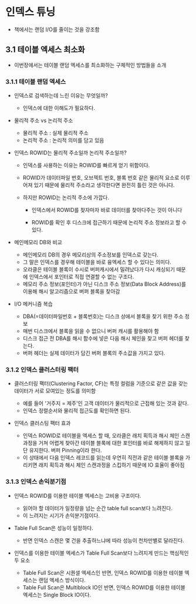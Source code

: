 # 인덱스 튜닝

- 책에서는 랜덤 I/O를 줄이는 것을 강조함





## 3.1 테이블 엑세스 최소화

- 이번장에서는 테이블 랜덤 엑세스를 최소화하는 구체적인 방법들을 소개



### 3.1.1 테이블 랜덤 엑세스

- 인덱스로 검색하는데 느린 이유는 무엇일까?
  - 인덱스에 대한 이해도가 필요하다.



- 물리적 주소 vs 논리적 주소
  - 물리적 주소 : 실제 물리적 주소
  - 논리적 주소 : 논리적 의미를 담고 있음



- 인덱스 ROWID는 물리적 주소일까 논리적 주소일까?

  - 인덱스를 사용하는 이유는 ROWID를 빠르게 얻기 위함이다.

  - ROWID가 데이터파일 번호, 오브젝트 번호, 블록 번호 같은 물리적 요소로 이루어져 있기 때문에 물리적 주소라고 생각한다면 완전히 틀린 것은 아니다.

  - 하지만 ROWID는 논리적 주소에 가깝다.

    - 인덱스에서 ROWID를 찾자마자 바로 데이터를 찾아다주는 것이 아니다

    - ROWID를 확인 후 디스크에 접근하기 때문에 논리적 주소 정보라고 할 수 있다.

      

- 메인메모리 DB와 비교
  - 메인메모리 DB의 경우 메모리상의 주소정보를 인덱스로 갖는다.
  - 그 말은 인덱스를 경우해 테이블을 바로 융엑세스 할 수 있다는 의미다.
  - 오라클은 테이블 블록이 수시로 버퍼캐시에서 밀려났다가 다시 캐싱되기 때문에 인덱스에서 포인터로 직접 연결할 수 없는 구조다.
  - 메모리 주소 정보(포인터)가 아닌 디스크 주소 정보(Data Block Address)를 이용해 해시 알고리즘으로 버퍼 블록을 찾아감



- I/O 메커니즘 복습
  - DBA(=데이터파일번호 + 블록번호)는 디스크 상에서 블록을 찾기 위한 주소 정보
  - 매번 디스크에서 블록을 읽을 수 없으니 버퍼 캐시를 활용해야 함
  - 디스크 접근 전 DBA를 해시 함수에 넣은 다음 해시 체인을 찾고 버퍼 헤더를 찾는다.
  - 버퍼 헤더는 실제 데이터가 담긴 버퍼 블록의 주소값을 가지고 있다.

  



### 3.1.2 인덱스 클러스터링 팩터

- 클러스터링 팩터(Clustering Factor, CF)는 특정 컬럼을 기준으로 같은 값을 갖는 데이터가 서로 모여있는 정도를 의미함
  - 예를 들어 '거주지 = 제주'인 고객 데이터가 물리적으로 근접해 있는 것과 같다.
  - 인덱스 정렬순서와 물리적 접근도를 확인하면 된다.



- 인덱스 클러스팅 팩터 효과
  - 인덱스 ROWID로 테이블을 엑세스 할 때, 오라클은 래치 획득과 해시 체인 스캔과정을 거쳐 어렵게 찾아간 테이블 블록에 대한 포인터를 바로 해제하지 않고 일단 유지한다. 버퍼 Pinning이라 한다.
  - 이 상태에서 다음 인덱스 레코드를 읽는데 우연히 직전과 같은 테이블 블록을 가리키면 래치 획득과 해시 체인 스캔과정을 스킵하기 때문에 IO 효율이 좋아짐



### 3.1.3 인덱스 손익분기점

- 인덱스 ROWID를 이용한 테이블 엑세스는 고비용 구조이다.
  - 읽어야 할 데이터가 일정량을 넘는 순간 table full scan보다 느려진다.
  - 이 느려지는 시기가 손익분기점이다.

  

- Table Full Scan은 성능이 일정하다.
  - 반면 인덱스 스캔은 몇 건을 추출하느냐에 따라 성능이 천차만별로 달라진다.

  

- 인덱스를 이용한 테이블 엑세스가 Table Full Scan보다 느려지게 만드는 핵심적인 두 요소
  - Table Full Scan은 시퀀셜 엑세스인 반면, 인덱스 ROWID를 이용한 테이블 엑세스는 랜덤 엑세스 방식이다.
  - Table Full Scan은 Multiblock IO인 반면, 인덱스 ROWID를 이용한 테이블 엑세스는 Single Block IO이다.



